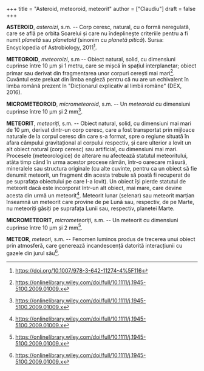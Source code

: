 +++
title = "Asteroid, meteoroid, meteorit"
author = ["Claudiu"]
draft = false
+++

**ASTEROID**, _asteroizi_, s.m. -- Corp ceresc, natural, cu o formă neregulată, care se află pe orbita Soarelui și care nu îndeplinește criteriile pentru a fi numit _planetă_ sau _planetoid_ (sinonim cu _planetă pitică_). Sursa: Encyclopedia of Astrobiology, 2011[^fn:1].

**METEOROID**, _meteoroizi_, s.m -- Obiect natural, solid, cu dimensiuni cuprinse între 10 μm și 1 metru, care se mișcă în spațiul interplanetar; obiect primar sau derivat din fragmentarea unor corpuri cerești mai mari[^fn:2]. Cuvântul este preluat din limba engleză pentru că nu are un echivalent în limba română prezent în "Dicționarul explicativ al limbii române" (DEX, 2016).

**MICROMETEOROID**, _micrometeoroid_, s.m. -- Un _meteoroid_ cu dimensiuni cuprinse între 10 μm și 2 mm[^fn:3].

**METEORIT**, _meteoriți_, s.m. -- Obiect natural, solid, cu dimensiuni mai mari de 10 μm, derivat dintr-un corp ceresc, care a fost transportat prin mijloace naturale de la corpul ceresc din care s-a format, spre o regiune situată în afara câmpului gravitațional al corpului respectiv, și care ulterior a lovit un alt obiect natural (corp ceresc) sau artificial, cu dimensiuni mai mari. Procesele (meteorologice) de alterare nu afectează statutul meteoritului, atâta timp când în urma acestor procese rămân, într-o oarecare măsură, mineralele sau structura originale (cu alte cuvinte, pentru ca un obiect să fie denumit meteorit, un fragment din acesta trebuie să poată fi recuperat de pe suprafața obiectului pe care l-a lovit). Un obiect își pierde statutul de meteorit dacă este incorporat într-un alt obiect, mai mare, care devine acesta din urmă un meteorit[^fn:4]. Meteorit lunar (selenar) sau meteorit marțian înseamnă un meteorit care provine de pe Lună sau, respectiv, de pe Marte, nu meteoriți găsiți pe suprafața Lunii sau, respectiv, planetei Marte.

**MICROMETEORIT**, _micrometeoriți_, s.m. -- Un meteorit cu dimensiuni cuprinse între 10 μm și 2 mm[^fn:5].

**METEOR**, _meteori_, s.m. -- Fenomen luminos produs de trecerea unui obiect prin atmosferă, care generează incandescență datorită interacțiunii cu gazele din jurul său[^fn:6].

[^fn:1]: <https://doi.org/10.1007/978-3-642-11274-4%5F116>
[^fn:2]: <https://onlinelibrary.wiley.com/doi/full/10.1111/j.1945-5100.2009.01009.x>
[^fn:3]: <https://onlinelibrary.wiley.com/doi/full/10.1111/j.1945-5100.2009.01009.x>
[^fn:4]: <https://onlinelibrary.wiley.com/doi/full/10.1111/j.1945-5100.2009.01009.x>
[^fn:5]: <https://onlinelibrary.wiley.com/doi/full/10.1111/j.1945-5100.2009.01009.x>
[^fn:6]: <https://onlinelibrary.wiley.com/doi/full/10.1111/j.1945-5100.2009.01009.x>